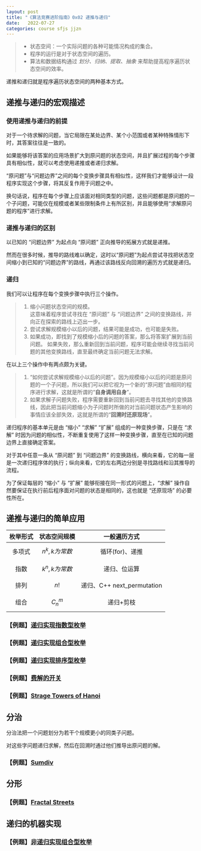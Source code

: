 ```yaml
---
layout: post
title: "《算法竞赛进阶指南》0x02 递推与递归"
date:   2022-07-27
categories: course sfjs jjzn
---
```


> * 状态空间：一个实际问题的各种可能情况构成的集合。
> * 程序的运行是对于状态空间的遍历。
> * 算法和数据结构通过 *划分、归纳、提取、抽象* 来帮助提高程序遍历状态空间的效率。

递推和递归就是程序遍历状态空间的两种基本方式。

## 递推与递归的宏观描述

### 使用递推与递归的前提
对于一个待求解的问题，当它局限在某处边界、某个小范围或者某种特殊情形下时，其答案往往是一致的。

如果能够将该答案的应用场景扩大到原问题的状态空间，并且扩展过程的每个步骤具有相似性，就可以考虑使用递推或者递归求解。

“原问题”与“问题边界”之间的每个变换步骤具有相似性，这样我们才能够设计一段程序实现这个步骤，将其反复作用于问题之中。

换句话说，程序在每个步骤上应该面对相同类型的问题，这些问题都是原问题的一个子问题，可能仅在规模或者某些限制条件上有所区别，并且能够使用“求解原问题的程序”进行求解。

### 递推与递归的区别
以已知的 “问题边界” 为起点向 “原问题” 正向推导的拓展方式就是递推。

然而在很多时候，推导的路线难以确定，这时以“原问题”为起点尝试寻找把状态空间缩小到已知的“问题边界”的路线，再通过该路线反向回溯的遍历方式就是递归。

### 递归
我们可以让程序在每个变换步骤中执行三个操作。
> 1. 缩小问题状态空间的规模。  
>   这意味着程序尝试寻找在 “原问题” 与 “问题边界” 之间的变换路线，并向正在探索的路线上迈出一步。
> 2. 尝试求解规模缩小以后的问题，结果可能是成功，也可能是失败。
> 3. 如果成功，即找到了规模缩小后的问题的答案，那么将答案扩展到当前问题。
>   如果失败，那么重新回到当前问题，程序可能会继续寻找当前问题的其他变换路线，直至最终确定当前问题无法求解。

在以上三个操作中有两点颇为关键。
> 1. “如何尝试求解规模缩小以后的问题”。因为规模缩小以后的问题是原问题的一个子问题，所以我们可以把它视为一个新的“原问题”由相同的程序进行求解，这就是所谓的“**自身调用自身**”。
> 2. 如果求解子问题失败，程序需要重新回到当前问题去寻找其他的变换路线，因此把当前问题缩小为子问题时所做的对当前问题状态产生影响的事情应该全部失效，这就是所谓的“**回溯时还原现场**”。

递归程序的基本单元是由 “缩小” “求解” “扩展” 组成的一种变换步骤，只是在 “求解” 时因为问题的相似性，不断重复使用了这样一种变换步骤，直至在已知的问题边界上直接确定答案。

对于其中任意一条从 “原问题” 到 “问题边界” 的变换路线，横向来看，它的每一层是一次递归程序体的执行；纵向来看，它的左右两边分别是寻找路线和沿其推导的流程。

为了保证每层的 “缩小” 与 “扩展” 能够衔接在同一形式的问题上，“求解” 操作自然要保证在执行前后程序面对问题的状态是相同的，这也就是 “还原现场” 的必要性所在。
## 递推与递归的简单应用

|枚举形式|状态空间规模|一般遍历方式|
|:-:|:-:|:-:|
|多项式|$$n^k,k为常数$$|循环(for)、递推|
|指数|$$k^n,k为常数$$|递归、位运算|
|排列|$$n!$$|递归、C++ next_permutation|
|组合|$$C_n^m$$|递归+剪枝|

### 【例题】<a href="https://lyccrius.github.io/solution/acwing/92" target="_blank">递归实现指数型枚举</a>

### 【例题】<a href="https://lyccrius.github.io/solution/acwing/93" target="_blank">递归实现组合型枚举</a>

### 【例题】<a href="https://lyccrius.github.io/solution/acwing/94" target="_blank">递归实现排序型枚举</a>

### 【例题】<a href="https://lyccrius.github.io/solution/acwing/95" target="_blank">费解的开关</a>

### 【例题】<a href="https://lyccrius.github.io/solution/acwing/96" target="_blank">Strage Towers of Hanoi</a>

## 分治

分治法把一个问题划分为若干个规模更小的同类子问题。

对这些字问题递归求解，然后在回溯时通过他们推导出原问题的解。

### 【例题】<a href="https://lyccrius.github.io/solution/acwing/97" target="_blank">Sumdiv</a>

## 分形
### 【例题】<a href="https://lyccrius.github.io/solution/acwing/98" target="_blank">Fractal Streets</a>

## 递归的机器实现
### 【例题】<a href="https://lyccrius.github.io/solution/acwing/93-non-recursive" target="_blank">非递归实现组合型枚举</a>